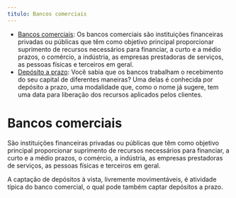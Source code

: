 ```yaml
---
titulo: Bancos comerciais
---
```

- [Bancos comerciais](https://www.bcb.gov.br/acessoinformacao/legado?url=https:%2F%2Fwww.bcb.gov.br%2Fpre%2Fcomposicao%2Fbc.asp%3Fidpai%3DSFNCOMP): Os bancos comerciais são instituições financeiras privadas ou públicas que têm como objetivo principal proporcionar suprimento de recursos necessários para financiar, a curto e a médio prazos, o comércio, a indústria, as empresas prestadoras de serviços, as pessoas físicas e terceiros em geral. 
- [Depósito a prazo](https://maisretorno.com/portal/termos/d/deposito-a-prazo): Você sabia que os bancos trabalham o recebimento do seu capital de diferentes maneiras? Uma delas é conhecida por depósito a prazo, uma modalidade que, como o nome já sugere, tem uma data para liberação dos recursos aplicados pelos clientes.

# Bancos comerciais

São instituições financeiras privadas ou públicas que têm como objetivo principal proporcionar suprimento de recursos necessários para financiar, a curto e a médio prazos, o comércio, a indústria, as empresas prestadoras de serviços, as pessoas físicas e terceiros em geral. 

A captação de depósitos à vista, livremente movimentáveis, é atividade típica do banco comercial, o qual pode também captar depósitos a prazo. 
